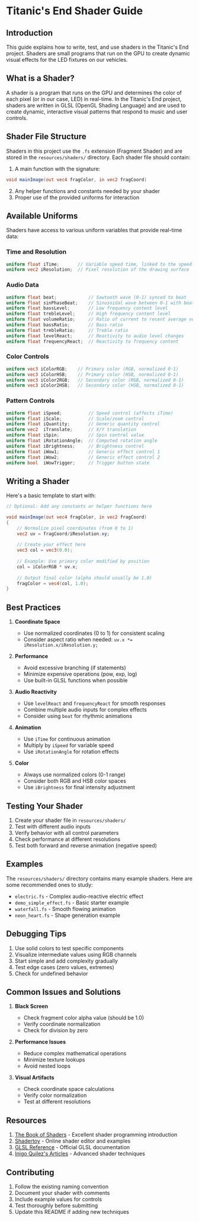 # Titanic's End Shader Guide

## Introduction

This guide explains how to write, test, and use shaders in the Titanic's End project. Shaders are small programs that run on the GPU to create dynamic visual effects for the LED fixtures on our vehicles.

## What is a Shader?

A shader is a program that runs on the GPU and determines the color of each pixel (or in our case, LED) in real-time. In the Titanic's End project, shaders are written in GLSL (OpenGL Shading Language) and are used to create dynamic, interactive visual patterns that respond to music and user controls.

## Shader File Structure

Shaders in this project use the `.fs` extension (Fragment Shader) and are stored in the `resources/shaders/` directory. Each shader file should contain:

1. A main function with the signature:
```glsl
void mainImage(out vec4 fragColor, in vec2 fragCoord)
```

2. Any helper functions and constants needed by your shader
3. Proper use of the provided uniforms for interaction

## Available Uniforms

Shaders have access to various uniform variables that provide real-time data:

### Time and Resolution
```glsl
uniform float iTime;       // Variable speed time, linked to the speed control
uniform vec2 iResolution;  // Pixel resolution of the drawing surface
```

### Audio Data
```glsl
uniform float beat;            // Sawtooth wave (0-1) synced to beat
uniform float sinPhaseBeat;    // Sinusoidal wave between 0-1 with beat
uniform float bassLevel;       // Low frequency content level
uniform float trebleLevel;     // High frequency content level
uniform float volumeRatio;     // Ratio of current to recent average volume
uniform float bassRatio;       // Bass ratio
uniform float trebleRatio;     // Treble ratio
uniform float levelReact;      // Reactivity to audio level changes
uniform float frequencyReact;  // Reactivity to frequency content
```

### Color Controls
```glsl
uniform vec3 iColorRGB;    // Primary color (RGB, normalized 0-1)
uniform vec3 iColorHSB;    // Primary color (HSB, normalized 0-1)
uniform vec3 iColor2RGB;   // Secondary color (RGB, normalized 0-1)
uniform vec3 iColor2HSB;   // Secondary color (HSB, normalized 0-1)
```

### Pattern Controls
```glsl
uniform float iSpeed;          // Speed control (affects iTime)
uniform float iScale;          // Scale/zoom control
uniform float iQuantity;       // Generic quantity control
uniform vec2  iTranslate;      // X/Y translation
uniform float iSpin;           // Spin control value
uniform float iRotationAngle;  // Computed rotation angle
uniform float iBrightness;     // Brightness control
uniform float iWow1;           // Generic effect control 1
uniform float iWow2;           // Generic effect control 2
uniform bool  iWowTrigger;     // Trigger button state
```

## Writing a Shader

Here's a basic template to start with:

```glsl
// Optional: Add any constants or helper functions here

void mainImage(out vec4 fragColor, in vec2 fragCoord)
{
    // Normalize pixel coordinates (from 0 to 1)
    vec2 uv = fragCoord/iResolution.xy;
    
    // Create your effect here
    vec3 col = vec3(0.0);
    
    // Example: Use primary color modified by position
    col = iColorRGB * uv.x;
    
    // Output final color (alpha should usually be 1.0)
    fragColor = vec4(col, 1.0);
}
```

## Best Practices

1. **Coordinate Space**
   - Use normalized coordinates (0 to 1) for consistent scaling
   - Consider aspect ratio when needed: `uv.x *= iResolution.x/iResolution.y;`

2. **Performance**
   - Avoid excessive branching (if statements)
   - Minimize expensive operations (pow, exp, log)
   - Use built-in GLSL functions when possible

3. **Audio Reactivity**
   - Use `levelReact` and `frequencyReact` for smooth responses
   - Combine multiple audio inputs for complex effects
   - Consider using `beat` for rhythmic animations

4. **Animation**
   - Use `iTime` for continuous animation
   - Multiply by `iSpeed` for variable speed
   - Use `iRotationAngle` for rotation effects

5. **Color**
   - Always use normalized colors (0-1 range)
   - Consider both RGB and HSB color spaces
   - Use `iBrightness` for final intensity adjustment

## Testing Your Shader

1. Create your shader file in `resources/shaders/`
2. Test with different audio inputs
3. Verify behavior with all control parameters
4. Check performance at different resolutions
5. Test both forward and reverse animation (negative speed)

## Examples

The `resources/shaders/` directory contains many example shaders. Here are some recommended ones to study:

- `electric.fs` - Complex audio-reactive electric effect
- `demo_simple_effect.fs` - Basic starter example
- `waterfall.fs` - Smooth flowing animation
- `neon_heart.fs` - Shape generation example

## Debugging Tips

1. Use solid colors to test specific components
2. Visualize intermediate values using RGB channels
3. Start simple and add complexity gradually
4. Test edge cases (zero values, extremes)
5. Check for undefined behavior

## Common Issues and Solutions

1. **Black Screen**
   - Check fragment color alpha value (should be 1.0)
   - Verify coordinate normalization
   - Check for division by zero

2. **Performance Issues**
   - Reduce complex mathematical operations
   - Minimize texture lookups
   - Avoid nested loops

3. **Visual Artifacts**
   - Check coordinate space calculations
   - Verify color normalization
   - Test at different resolutions

## Resources

1. [The Book of Shaders](https://thebookofshaders.com/) - Excellent shader programming introduction
2. [Shadertoy](https://www.shadertoy.com/) - Online shader editor and examples
3. [GLSL Reference](https://www.khronos.org/registry/OpenGL-Refpages/gl4/) - Official GLSL documentation
4. [Inigo Quilez's Articles](https://iquilezles.org/articles/) - Advanced shader techniques

## Contributing

1. Follow the existing naming convention
2. Document your shader with comments
3. Include example values for controls
4. Test thoroughly before submitting
5. Update this README if adding new techniques 
